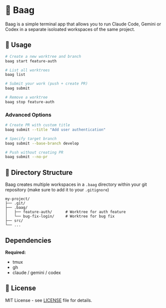 # 🌳 Baag

Baag is a simple terminal app that allows you to run Claude Code, Gemini or Codex in a separate isoloated workspaces of the same project.

## 🚀 Usage

```bash
# Create a new worktree and branch
baag start feature-auth

# List all worktrees
baag list

# Submit your work (push + create PR)
baag submit

# Remove a worktree
baag stop feature-auth
```

### Advanced Options

```bash
# Create PR with custom title
baag submit --title "Add user authentication"

# Specify target branch
baag submit --base-branch develop

# Push without creating PR
baag submit --no-pr
```

## 📁 Directory Structure

Baag creates multiple workspaces in a `.baag` directory within your git repository (make sure to add it to your `.gitignore`)

```
my-project/
├── .git/
├── .baag/
│   ├── feature-auth/      # Worktree for auth feature
│   └── bug-fix-login/     # Worktree for bug fix
├── src/
└── ...
```


## Dependencies

**Required:**
- tmux
- gh
- claude / gemini / codex

## 📄 License

MIT License - see [LICENSE](LICENSE) file for details.
